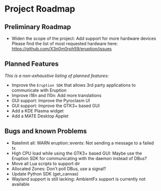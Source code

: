 # Project Roadmap

## Preliminary Roadmap

- Widen the scope of the project: Add support for more hardware devices
  Please find the list of most requested hardware here: <https://github.com/X3n0m0rph59/eruption/issues>

## Planned Features

_This is a non-exhaustive listing of planned features:_

- Improve the `Eruption SDK` that allows 3rd party applications to communicate with Eruption
- Improve i18n and l10n: Add more translations
- GUI support: Improve the Pyroclasm UI
- GUI support: Improve the GTK3+ based GUI
- Add a KDE Plasma widget
- Add a MATE Desktop Applet

## Bugs and known Problems

- Ratelimit all: WARN eruption::events: Not sending a message to a failed tx
- High CPU load while using the GTK3+ based GUI: Maybe use the Eruption SDK for communicating with the daemon instead of DBus?
- Move all Lua scripts to support dir
- Allocated Zones: Don't poll DBus, use a signal?
- Update Python SDK (get_canvas)
- Wayland support is still lacking: AmbientFx support is currently not available
